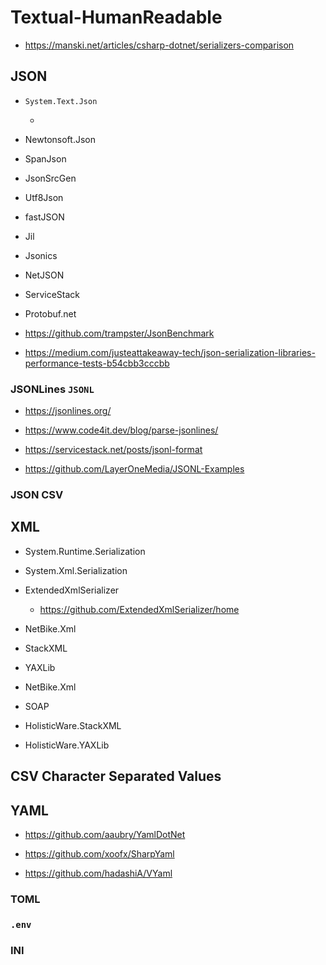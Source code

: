 # Textual-HumanReadable

*   https://manski.net/articles/csharp-dotnet/serializers-comparison

## JSON

*   `System.Text.Json`

    *      

*   Newtonsoft.Json

*   SpanJson

*   JsonSrcGen

*   Utf8Json

*   fastJSON

*   Jil

*   Jsonics

*   NetJSON

*   ServiceStack

*   Protobuf.net

*   https://github.com/trampster/JsonBenchmark

*   https://medium.com/justeattakeaway-tech/json-serialization-libraries-performance-tests-b54cbb3cccbb

### JSONLines `JSONL`

*   https://jsonlines.org/

*   https://www.code4it.dev/blog/parse-jsonlines/

*   https://servicestack.net/posts/jsonl-format

*   https://github.com/LayerOneMedia/JSONL-Examples


### JSON CSV

## XML

*   System.Runtime.Serialization

*   System.Xml.Serialization

*   ExtendedXmlSerializer

    *   https://github.com/ExtendedXmlSerializer/home

*   NetBike.Xml

*   StackXML

*   YAXLib

*   NetBike.Xml

*   SOAP

*   HolisticWare.StackXML

*   HolisticWare.YAXLib

## CSV Character Separated Values

## YAML

*   https://github.com/aaubry/YamlDotNet

*   https://github.com/xoofx/SharpYaml

*   https://github.com/hadashiA/VYaml

### TOML

### `.env`

### INI


